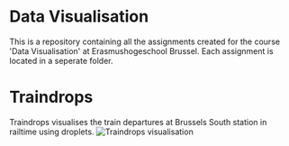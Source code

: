 # Data Visualisation

This is a repository containing all the assignments created for the course 'Data Visualisation' at Erasmushogeschool Brussel.
Each assignment is located in a seperate folder.

# Traindrops

Traindrops visualises the train departures at Brussels South station in railtime using droplets.
![Traindrops visualisation](https://loggrblog.files.wordpress.com/2019/01/traindrops.png "Traindrops")
